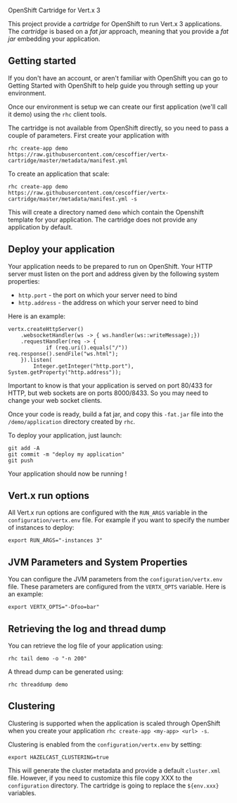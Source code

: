 OpenShift Cartridge for Vert.x 3

This project provide a _cartridge_ for OpenShift to run Vert.x 3 applications. The _cartridge_ is based on a _fat jar_ approach, meaning that you provide a _fat jar_ embedding your application.

## Getting started

If you don't have an account, or aren't familiar with OpenShift you can go to Getting Started with OpenShift to help guide you through setting up your environment.

Once our environment is setup we can create our first application (we'll call it demo) using the `rhc` client tools.

The cartridge is not available from OpenShift directly, so you need to pass a couple of parameters. First create your application with

```
rhc create-app demo https://raw.githubusercontent.com/cescoffier/vertx-cartridge/master/metadata/manifest.yml
```

To create an application that scale:

```
rhc create-app demo https://raw.githubusercontent.com/cescoffier/vertx-cartridge/master/metadata/manifest.yml -s
```

This will create a directory named `demo` which contain the Openshift template for your application. The cartridge does not provide any application by default.

## Deploy your application

Your application needs to be prepared to run on OpenShift. Your HTTP server must listen on the port and address given by the following system properties:

* `http.port` - the port on which your server need to bind
* `http.address` - the address on which your server need to bind

Here is an example:

```
vertx.createHttpServer()
    .websocketHandler(ws -> { ws.handler(ws::writeMessage);})
    .requestHandler(req -> {
            if (req.uri().equals("/")) req.response().sendFile("ws.html");
    }).listen(
        Integer.getInteger("http.port"), System.getProperty("http.address"));
```

Important to know is that your application is served on port 80/433 for HTTP, but web sockets are on ports 8000/8433. So you may need to change your web socket clients.

Once your code is ready, build a fat jar, and copy this `-fat.jar` file into the `/demo/application` directory created by `rhc`.

To deploy your application, just launch:

```
git add -A
git commit -m "deploy my application"
git push
```

Your application should now be running !

## Vert.x run options

All Vert.x run options are configured with the `RUN_ARGS` variable in the `configuration/vertx.env` file. For example if you want to specify the number of instances to deploy:

```
export RUN_ARGS="-instances 3"
```

## JVM Parameters and System Properties

You can configure the JVM parameters from the `configuration/vertx.env` file. These parameters are configured from the `VERTX_OPTS` variable. Here is an example:

```
export VERTX_OPTS="-Dfoo=bar"
```

## Retrieving the log and thread dump

You can retrieve the log file of your application using:

```
rhc tail demo -o "-n 200"
```

A thread dump can be generated using:

```
rhc threaddump demo
```

## Clustering


Clustering is supported when the application is scaled through OpenShift when you create your application `rhc create-app <my-app> <url> -s`.

Clustering is enabled from the `configuration/vertx.env` by setting:

```
export HAZELCAST_CLUSTERING=true
```

This will generate the cluster metadata and provide a default `cluster.xml` file. However, if you need to customize this file copy XXX to the `configuration` directory. The cartridge is going to replace the `${env.xxx}` variables.
